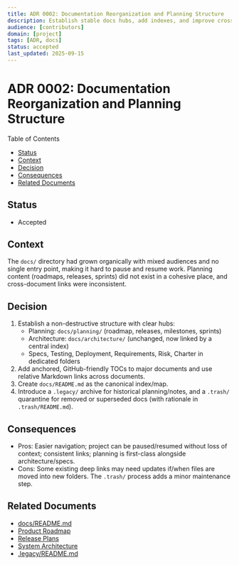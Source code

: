 ```yaml
---
title: ADR 0002: Documentation Reorganization and Planning Structure
description: Establish stable docs hubs, add indexes, and improve cross-linking.
audience: [contributors]
domain: [project]
tags: [ADR, docs]
status: accepted
last_updated: 2025-09-15
---
```


# ADR 0002: Documentation Reorganization and Planning Structure

Table of Contents

- [Status](#status)
- [Context](#context)
- [Decision](#decision)
- [Consequences](#consequences)
- [Related Documents](#related-documents)

## Status

- Accepted

## Context

The `docs/` directory had grown organically with mixed audiences and no single entry point, making it hard to pause and resume work. Planning content (roadmaps, releases, sprints) did not exist in a cohesive place, and cross-document links were inconsistent.

## Decision

1. Establish a non-destructive structure with clear hubs:
   - Planning: `docs/planning/` (roadmap, releases, milestones, sprints)
   - Architecture: `docs/architecture/` (unchanged, now linked by a central index)
   - Specs, Testing, Deployment, Requirements, Risk, Charter in dedicated folders
2. Add anchored, GitHub-friendly TOCs to major documents and use relative Markdown links across documents.
3. Create `docs/README.md` as the canonical index/map.
4. Introduce a `.legacy/` archive for historical planning/notes, and a `.trash/` quarantine for removed or superseded docs (with rationale in `.trash/README.md`).

## Consequences

- Pros: Easier navigation; project can be paused/resumed without loss of context; consistent links; planning is first-class alongside architecture/specs.
- Cons: Some existing deep links may need updates if/when files are moved into new folders. The `.trash/` process adds a minor maintenance step.

## Related Documents

- [docs/README.md](../README.md)
- [Product Roadmap](../planning/Product_Roadmap.md)
- [Release Plans](../planning/Release_Plans.md)
- [System Architecture](../architecture/System_Architecture.md)
- [.legacy/README.md](../../.legacy/README.md)
